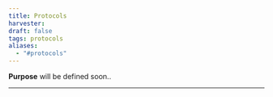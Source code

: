 ```yaml
---
title: Protocols
harvester: 
draft: false
tags: protocols
aliases:
  - "#protocols"
---
```


**Purpose** will be defined soon..

---